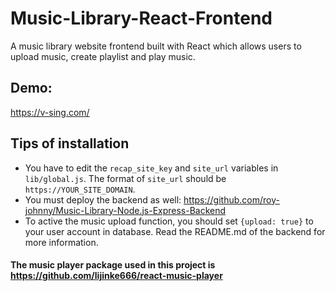 # Music-Library-React-Frontend
A music library website frontend built with React which allows users to upload music, create playlist and play music.

## Demo:
https://v-sing.com/

## Tips of installation
* You have to edit the `recap_site_key` and `site_url` variables in `lib/global.js`. The format of `site_url` should be `https://YOUR_SITE_DOMAIN`.
* You must deploy the backend as well: https://github.com/roy-johnny/Music-Library-Node.js-Express-Backend
* To active the music upload function, you should set `{upload: true}` to your user account in database. Read the README.md of the backend for more information.

#### The music player package used in this project is https://github.com/lijinke666/react-music-player
